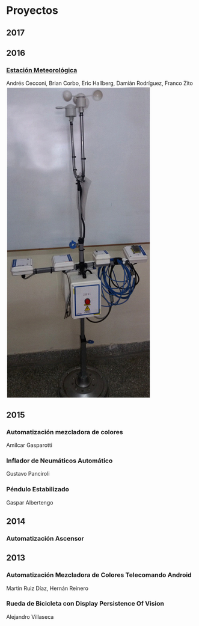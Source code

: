 # Proyectos 

## 2017

## 2016 
### [Estación Meteorológica](materias/proyectos/2016/estacion.md)
  Andrés Cecconi, Brian Corbo, Eric Hallberg, Damián Rodríguez, Franco Zito  
 ![2016](materias/proyectos/2016/estacion.png)

  
## 2015 
### Automatización mezcladora de colores  
  Amilcar Gasparotti  

### Inflador de Neumáticos Automático  
  Gustavo Panciroli
  
### Péndulo Estabilizado  
  Gaspar Albertengo
  
## 2014 
### Automatización Ascensor  

## 2013 
### Automatización Mezcladora de Colores Telecomando Android  
  Martín Ruiz Díaz, Hernán Reinero
  
### Rueda de Bicicleta con Display Persistence Of Vision  
  Alejandro Villaseca 
